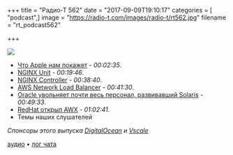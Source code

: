 +++
title = "Радио-Т 562"
date = "2017-09-09T19:10:17"
categories = [ "podcast",]
image = "https://radio-t.com/images/radio-t/rt562.jpg"
filename = "rt_podcast562"

+++

![](https://radio-t.com/images/radio-t/rt562.jpg)

- [Что Apple нам покажет](http://www.refinery29.com/2017/09/171454/apple-iphone-8-event-predictions-2017) - *00:02:35*.
- [NGINX Unit](https://www.nginx.com/products/nginx-unit/) - *00:19:46*.
- [NGINX Controller](https://www.nginx.com/products/nginx-controller/?utm_campaign=controller) - *00:38:40*.
- [AWS Network Load Balancer](https://aws.amazon.com/blogs/aws/new-network-load-balancer-effortless-scaling-to-millions-of-requests-per-second/) - *00:41:30*.
- [Oracle увольняет почти весь персонал, развивавший Solaris](https://www.opennet.ru/opennews/art.shtml?num=47128) - *00:49:33*.
- [RedHat открыл AWX](https://www.ansible.com/awx-project-faq) - *01:02:41*.
- Темы наших слушателей

*Спонсоры этого выпуска [DigitalOcean](https://www.digitalocean.com) и [Vscale](http://bit.ly/radio-t_vscale)*

[аудио](http://cdn.radio-t.com/rt_podcast562.mp3) • [лог чата](http://chat.radio-t.com/logs/radio-t-562.html)
<audio src="http://cdn.radio-t.com/rt_podcast562.mp3" preload="none"></audio>